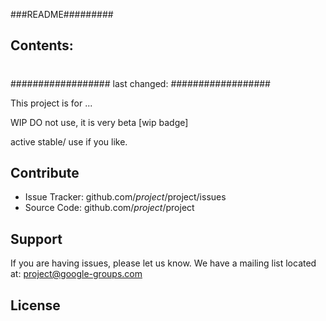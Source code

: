 ###README#########
## Contents:
#
#
#
##################
last changed:
##################

This project is for ...






WIP DO not use, it is very beta [wip badge]


active stable/ use if you like.

Contribute
----------

- Issue Tracker: github.com/$project/$project/issues
- Source Code: github.com/$project/$project

Support
-------

If you are having issues, please let us know.
We have a mailing list located at: project@google-groups.com

License
-------
